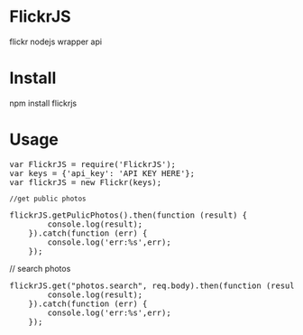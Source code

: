 # FlickrJS
flickr nodejs wrapper api

# Install
npm install flickrjs

# Usage

<pre>
var FlickrJS = require('FlickrJS');
var keys = {'api_key': 'API KEY HERE'};
var flickrJS = new Flickr(keys);
</pre>

    //get public photos
<pre>
flickrJS.getPulicPhotos().then(function (result) {
        console.log(result);
    }).catch(function (err) {
        console.log('err:%s',err);
    });
</pre>
  
   </pre>
    // search photos
<pre>
flickrJS.get("photos.search", req.body).then(function (result) {
        console.log(result);
    }).catch(function (err) {
        console.log('err:%s',err);
    });
    
  </pre>
  